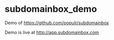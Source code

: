 subdomainbox_demo
======================

Demo of https://github.com/populr/subdomainbox

Demo is live at http://app.subdomainbox.com
